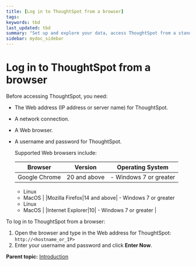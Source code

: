 ```yaml
---
title: [Log in to ThoughtSpot from a browser]
tags: 
keywords: tbd
last_updated: tbd
summary: "Set up and explore your data, access ThoughtSpot from a standard Web browser using a username and password."
sidebar: mydoc_sidebar
---
```

# Log in to ThoughtSpot from a browser

Before accessing ThoughtSpot, you need:

-   The Web address (IP address or server name) for ThoughtSpot.
-   A network connection.
-   A Web browser.
-   A username and password for ThoughtSpot.

    Supported Web browsers include:

    |Browser|Version|Operating System|
    |-------|-------|----------------|
    |Google Chrome|20 and above|     -   Windows 7 or greater
    -   Linux
    -   MacOS
 |
    |Mozilla Firefox|14 and above|     -   Windows 7 or greater
    -   Linux
    -   MacOS
 |
    |Internet Explorer|10|     -   Windows 7 or greater
 |


To log in to ThoughtSpot from a browser:

1. Open the browser and type in the Web address for ThoughtSpot: `http://<hostname_or_IP>`
2. Enter your username and password and click **Enter Now**.

**Parent topic:** [Introduction](../../data_integration/introduction/introduction_data_integration.html)
